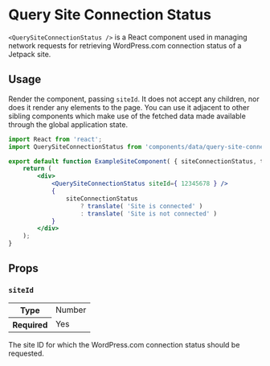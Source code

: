 Query Site Connection Status
================

`<QuerySiteConnectionStatus />` is a React component used in managing network requests for retrieving WordPress.com connection status of a Jetpack site.

## Usage

Render the component, passing `siteId`. It does not accept any children, nor does it render any elements to the page. You can use it adjacent to other sibling components which make use of the fetched data made available through the global application state.

```jsx
import React from 'react';
import QuerySiteConnectionStatus from 'components/data/query-site-connection-status';

export default function ExampleSiteComponent( { siteConnectionStatus, translate } ) {
	return (
		<div>
			<QuerySiteConnectionStatus siteId={ 12345678 } />
			{
				siteConnectionStatus
					? translate( 'Site is connected' )
					: translate( 'Site is not connected' )
			}
		</div>
	);
}
```

## Props

### `siteId`

<table>
	<tr><th>Type</th><td>Number</td></tr>
	<tr><th>Required</th><td>Yes</td></tr>
</table>

The site ID for which the WordPress.com connection status should be requested.